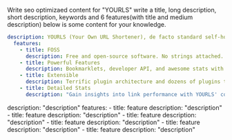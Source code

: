Write seo optimizaed content for "YOURLS" write a title, long description, short description, keywords and 6 features(with title and medium description) below is some content for your knowledge.

```yml
description: YOURLS (Your Own URL Shortener), de facto standard self-hosted URL shortener in PHP
  features:
    - title: FOSS
      description: Free and open-source software. No strings attached. Full control over your data, on your own domain.
    - title: Powerful Features
      description: Bookmarklets, developer API, and awesome stats with historical click reports, referrers tracking, and visitors geo-location.
    - title: Extensible
      description: Terrific plugin architecture and dozens of plugins to easily implement new features. Make YOURLS work exactly the way you need. Endless possibilities.
    - title: Detailed Stats
      description: "Gain insights into link performance with YOURLS' comprehensive statistics and analytics."
```

description: "description"
features: - title: feature
description: "description" - title: feature
description: "description" - title: feature
description: "description" - title: feature
description: "description" - title: feature
description: "description" - title: feature
description: "description"
